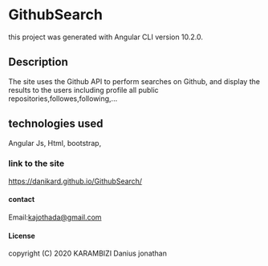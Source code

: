 # GithubSearch
this project was generated with Angular CLI version 10.2.0.
## Description
The site uses the Github API to perform searches on Github, and display the results to the users including  profile  all public repositories,followes,following,...
## technologies used 
Angular Js, Html, bootstrap, 
### link to the site
https://danikard.github.io/GithubSearch/
#### contact
Email:kajothada@gmail.com
#### License 
copyright (C) 2020 KARAMBIZI Danius jonathan 
